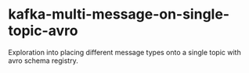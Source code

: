 # kafka-multi-message-on-single-topic-avro
Exploration into placing different message types onto a single topic with avro schema registry.
